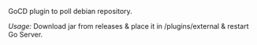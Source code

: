 GoCD plugin to poll debian repository.

*Usage:*
Download jar from releases & place it in <go-server-location>/plugins/external & restart Go Server.
